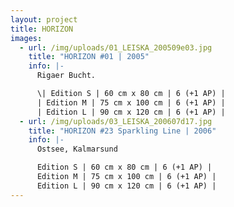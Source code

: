 ```yaml
---
layout: project
title: HORIZON
images:
  - url: /img/uploads/01_LEISKA_200509e03.jpg
    title: "HORIZON #01 | 2005"
    info: |-
      Rigaer Bucht.

      \| Edition S | 60 cm x 80 cm | 6 (+1 AP) |
      | Edition M | 75 cm x 100 cm | 6 (+1 AP) |
      | Edition L | 90 cm x 120 cm | 6 (+1 AP) |
  - url: /img/uploads/03_LEISKA_200607d17.jpg
    title: "HORIZON #23 Sparkling Line | 2006"
    info: |-
      Ostsee, Kalmarsund

      Edition S | 60 cm x 80 cm | 6 (+1 AP) |
      Edition M | 75 cm x 100 cm | 6 (+1 AP) |
      Edition L | 90 cm x 120 cm | 6 (+1 AP) |
---
```

